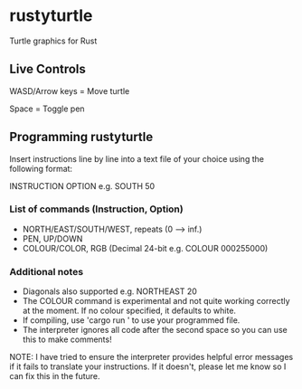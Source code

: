 # rustyturtle
Turtle graphics for Rust

## Live Controls
WASD/Arrow keys = Move turtle


Space = Toggle pen

## Programming rustyturtle
Insert instructions line by line into a text file of your choice using the following format:


INSTRUCTION OPTION e.g. SOUTH 50

### List of commands (Instruction, Option)
- NORTH/EAST/SOUTH/WEST, repeats (0 --> inf.)
- PEN, UP/DOWN
- COLOUR/COLOR, RGB (Decimal 24-bit e.g. COLOUR 000255000)


### Additional notes 
- Diagonals also supported e.g. NORTHEAST 20
- The COLOUR command is experimental and not quite working correctly at the moment. If no colour specified, it defaults to white.
- If compiling, use 'cargo run <filename>' to use your programmed file.
- The interpreter ignores all code after the second space so you can use this to make comments!


NOTE: I have tried to ensure the interpreter provides helpful error messages if it fails to translate your instructions. If it doesn't, please 
let me know so I can fix this in the future.